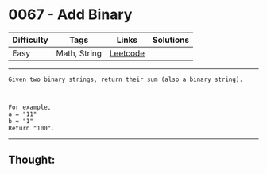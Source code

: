 # 0067 - Add Binary

Difficulty  | Tags | Links | Solutions
----------- | ---- | ----- | -----
Easy | Math, String | [Leetcode](https://leetcode.com/problems/add-binary/description/) |


-----------

```
Given two binary strings, return their sum (also a binary string).



For example,
a = "11"
b = "1"
Return "100".
```

-----------

## Thought:
